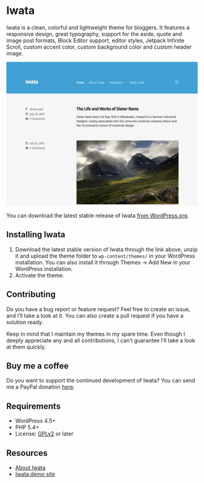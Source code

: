 # Iwata

Iwata is a clean, colorful and lightweight theme for bloggers. It features a responsive design, great typography, support for the aside, quote and image post formats, Block Editor support, editor styles, Jetpack Infinite Scroll, custom accent color, custom background color and custom header image.

![Iwata](https://github.com/andersnoren/iwata/blob/master/screenshot.jpg)

You can download the latest stable release of Iwata [from WordPress.org](https://wordpress.org/themes/iwata/).

## Installing Iwata
1. Download the latest stable version of Iwata through the link above, unzip it and upload the theme folder to `wp-content/themes/` in your WordPress installation. You can also install it through Themes → Add New in your WordPress installation.
2. Activate the theme.

## Contributing
Do you have a bug report or feature request? Feel free to create an issue, and I’ll take a look at it. You can also create a pull request if you have a solution ready. 

Keep in mind that I maintain my themes in my spare time. Even though I deeply appreciate any and all contributions, I can’t guarantee I’ll take a look at them quickly.

## Buy me a coffee
Do you want to support the continued development of Iwata? You can send me a PayPal donation [here](https://www.paypal.com/cgi-bin/webscr?cmd=_donations&business=anders%40andersnoren%2ese&lc=US&item_name=Free%20WordPress%20Themes%20from%20Anders%20Noren&currency_code=USD&bn=PP%2dDonationsBF%3abtn_donateCC_LG%2egif%3aNonHosted).

## Requirements
- WordPress 4.5+
- PHP 5.4+
- License: [GPLv2](https://www.gnu.org/licenses/gpl-2.0.html) or later

## Resources
- [About Iwata](https://andersnoren.se/teman/iwata-wordpress-theme/)
- [Iwata demo site](https://andersnoren.se/themes/iwata/)